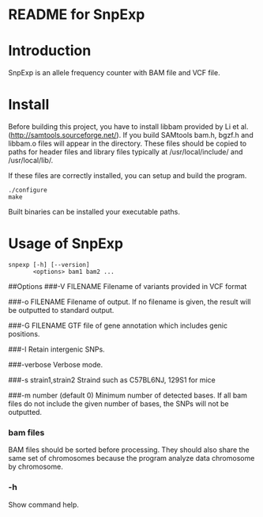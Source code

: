 README for SnpExp
======

# Introduction

SnpExp is an allele frequency counter with BAM file and VCF file.

# Install

Before building this project, you have to install libbam provided by Li et al. (http://samtools.sourceforge.net/). 
If you build SAMtools bam.h, bgzf.h and libbam.o files will appear in the directory.
These files should be copied to paths for header files and library files typically at /usr/local/include/ and /usr/local/lib/.

If these files are correctly installed, you can setup and build the program.

    ./configure
    make

Built binaries can be installed your executable paths.

# Usage of SnpExp

    snpexp [-h] [--version] 
           <options> bam1 bam2 ...

##Options
###-V FILENAME
Filename of variants provided in VCF format

###-o FILENAME
Filename of output. If no filename is given, the result will be outputted to standard output.

###-G FILENAME
GTF file of gene annotation which includes genic positions.

###-I
Retain intergenic SNPs.

###-verbose
Verbose mode.

###-s strain1,strain2
Straind such as C57BL6NJ, 129S1 for mice

###-m number (default 0)
Minimum number of detected bases. If all bam files do not include the given number of bases, the SNPs will not be outputted.

### bam files
BAM files should be sorted before processing. They should also share the same set of chromosomes because the program analyze data chromosome by chromosome.

### -h
Show command help.

